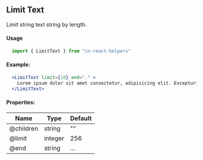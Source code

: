 ## Limit Text

Limit string text string by length.

#### Usage
```jsx
  import { LimitText } from "cn-react-helpers"
```

#### Example:

```jsx
  <LimitText limit={10} end="." >
    Lorem ipsum dolor sit amet consectetur, adipisicing elit. Excepturi, odit cum facere illum architecto sapiente.
  </LimitText>
```

#### Properties:

| Name | Type | Default |
| --- | --- | --- |
| @children | string | "" |
| @limit | integer | 256 |
| @end | string | ... |
